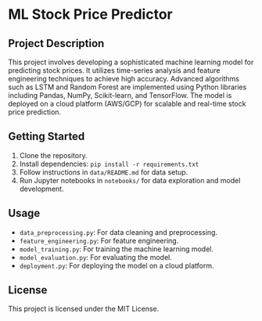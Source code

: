 # ML Stock Price Predictor

## Project Description
This project involves developing a sophisticated machine learning model for predicting stock prices. It utilizes time-series analysis and feature engineering techniques to achieve high accuracy. Advanced algorithms such as LSTM and Random Forest are implemented using Python libraries including Pandas, NumPy, Scikit-learn, and TensorFlow. The model is deployed on a cloud platform (AWS/GCP) for scalable and real-time stock price prediction.

## Getting Started
1. Clone the repository.
2. Install dependencies: `pip install -r requirements.txt`
3. Follow instructions in `data/README.md` for data setup.
4. Run Jupyter notebooks in `notebooks/` for data exploration and model development.

## Usage
- `data_preprocessing.py`: For data cleaning and preprocessing.
- `feature_engineering.py`: For feature engineering.
- `model_training.py`: For training the machine learning model.
- `model_evaluation.py`: For evaluating the model.
- `deployment.py`: For deploying the model on a cloud platform.

## License
This project is licensed under the MIT License.
